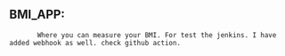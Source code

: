 ##  BMI_APP: 
           Where you can measure your BMI. For test the jenkins. I have added webhook as well. check github action.
 


